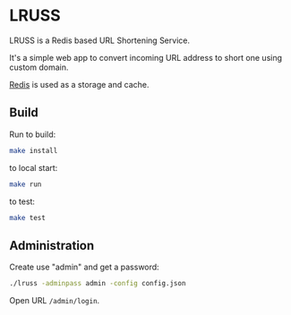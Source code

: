 # LRUSS

LRUSS is a Redis based URL Shortening Service.

It's a simple web app to convert incoming URL address 
to short one using custom domain. 

[Redis](https://redis.io/) is used as a storage and cache.

## Build

Run to build:

```bash
make install
```

to local start:

```bash
make run
```

to test:

```bash
make test
```

## Administration

Create use "admin" and get a password:

```bash
./lruss -adminpass admin -config config.json
```

Open URL `/admin/login`.
